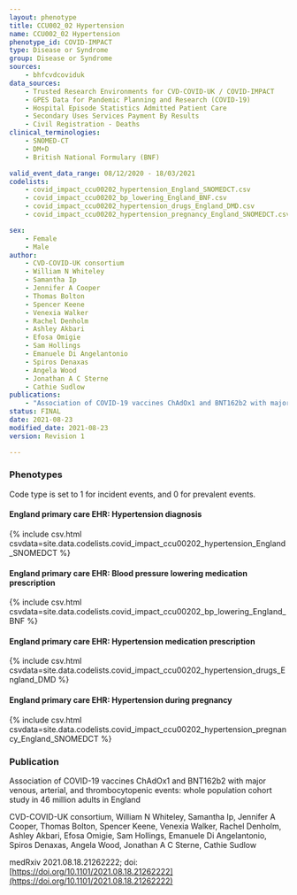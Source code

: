 ```yaml
---
layout: phenotype
title: CCU002_02 Hypertension
name: CCU002_02 Hypertension
phenotype_id: COVID-IMPACT
type: Disease or Syndrome
group: Disease or Syndrome
sources:
    - bhfcvdcoviduk
data_sources:
    - Trusted Research Environments for CVD-COVID-UK / COVID-IMPACT
    - GPES Data for Pandemic Planning and Research (COVID-19)
    - Hospital Episode Statistics Admitted Patient Care
    - Secondary Uses Services Payment By Results
    - Civil Registration - Deaths
clinical_terminologies:
    - SNOMED-CT
    - DM+D
    - British National Formulary (BNF)

valid_event_data_range: 08/12/2020 - 18/03/2021
codelists: 
    - covid_impact_ccu00202_hypertension_England_SNOMEDCT.csv
    - covid_impact_ccu00202_bp_lowering_England_BNF.csv
    - covid_impact_ccu00202_hypertension_drugs_England_DMD.csv
    - covid_impact_ccu00202_hypertension_pregnancy_England_SNOMEDCT.csv

sex:
    - Female
    - Male
author: 
    - CVD-COVID-UK consortium 
    - William N Whiteley
    - Samantha Ip
    - Jennifer A Cooper
    - Thomas Bolton
    - Spencer Keene
    - Venexia Walker
    - Rachel Denholm
    - Ashley Akbari
    - Efosa Omigie
    - Sam Hollings
    - Emanuele Di Angelantonio
    - Spiros Denaxas
    - Angela Wood
    - Jonathan A C Sterne
    - Cathie Sudlow
publications:
    - "Association of COVID-19 vaccines ChAdOx1 and BNT162b2 with major venous, arterial, and thrombocytopenic events: whole population cohort study in 46 million adults in England"
status: FINAL
date: 2021-08-23
modified_date: 2021-08-23
version: Revision 1

---
```


### Phenotypes

Code type is set to 1 for incident events, and 0 for prevalent events.

#### England primary care EHR: Hypertension diagnosis 
{% include csv.html csvdata=site.data.codelists.covid_impact_ccu00202_hypertension_England_SNOMEDCT %}
#### England primary care EHR: Blood pressure lowering medication prescription 
{% include csv.html csvdata=site.data.codelists.covid_impact_ccu00202_bp_lowering_England_BNF %}
#### England primary care EHR: Hypertension medication prescription 
{% include csv.html csvdata=site.data.codelists.covid_impact_ccu00202_hypertension_drugs_England_DMD %}
#### England primary care EHR: Hypertension during pregnancy 
{% include csv.html csvdata=site.data.codelists.covid_impact_ccu00202_hypertension_pregnancy_England_SNOMEDCT %}

### Publication

Association of COVID-19 vaccines ChAdOx1 and BNT162b2 with major venous, arterial, and thrombocytopenic events: whole population cohort study in 46 million adults in England

CVD-COVID-UK consortium, William N Whiteley, Samantha Ip, Jennifer A Cooper, Thomas Bolton, Spencer Keene, Venexia Walker, Rachel Denholm, Ashley Akbari, Efosa Omigie, Sam Hollings, Emanuele Di Angelantonio, Spiros Denaxas, Angela Wood, Jonathan A C Sterne, Cathie Sudlow

medRxiv 2021.08.18.21262222; doi: [https://doi.org/10.1101/2021.08.18.21262222](https://doi.org/10.1101/2021.08.18.21262222)

